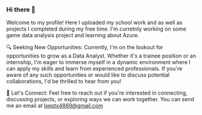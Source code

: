 ### Hi there 👋
Welcome to my profile! 
Here I uploaded my school work and as well as projects I completed during my free time. 
I'm curretnly working on some game data analysis project and learning about Azure. 


🔍 Seeking New Opportunities:
Currently, I'm on the lookout for opportunities to grow as a Data Analyst. Whether it's a trainee position or an internship, I'm eager to immerse myself in a dynamic environment where I can apply my skills and learn from experienced professionals. If you're aware of any such opportunities or would like to discuss potential collaborations, I'd be thrilled to hear from you!

🌱 Let's Connect:
Feel free to reach out if you're interested in connecting, discussing projects, or exploring ways we can work together. 
You can send me an email at lxeptx4869@gmail.com 
